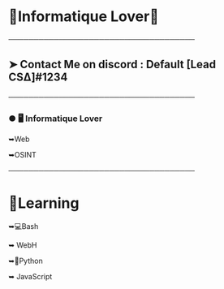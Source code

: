 # 🌴Informatique Lover🌴

─────────────────────────────────────

## ➤ Contact Me on discord : Default [Lead CSΔ]#1234

─────────────────────────────────────

### ● 🖥️ Informatique Lover

 ➥Web
 
 ➥OSINT

─────────────────────────────────────

# 🧠Learning
 
 ➥💻Bash
 
 ➥ WebH
 
 ➥🐍Python
 
 ➥ JavaScript
 

